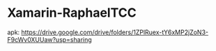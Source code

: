 # Xamarin-RaphaelTCC

apk: https://drive.google.com/drive/folders/1ZPlRuex-tY6xMP2jZoN3-F9cWv0XUUaw?usp=sharing
